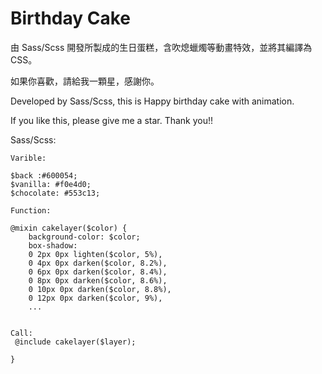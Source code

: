 # Birthday Cake

由 Sass/Scss 開發所製成的生日蛋糕，含吹熄蠟燭等動畫特效，並將其編譯為 CSS。

如果你喜歡，請給我一顆星，感謝你。

Developed by Sass/Scss, this is Happy birthday cake with animation.

If you like this, please give me a star. Thank you!!

Sass/Scss:

```
Varible:

$back :#600054;
$vanilla: #f0e4d0;
$chocolate: #553c13;

```

```
Function:

@mixin cakelayer($color) {
    background-color: $color;
    box-shadow:
    0 2px 0px lighten($color, 5%),
    0 4px 0px darken($color, 8.2%),
    0 6px 0px darken($color, 8.4%),
    0 8px 0px darken($color, 8.6%),
    0 10px 0px darken($color, 8.8%),
    0 12px 0px darken($color, 9%),
    ...


Call:
 @include cakelayer($layer);

}

```

<img src='https://raw.githubusercontent.com/tsen1220/strawberrycake/master/cake.jpg' alt=''>
